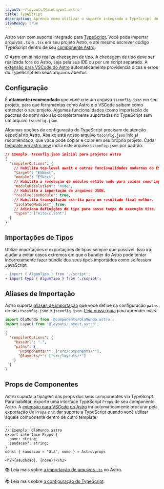 ```yaml
---
layout: ~/layouts/MainLayout.astro
title: TypeScript
description: Aprenda como utilizar o suporte integrado a TypeScript do Astro.
i18nReady: true
---
```


Astro vem com suporte integrado para [TypeScript](https://www.typescriptlang.org/). Você pode importar arquivos `.ts` e `.tsx` em seu projeto Astro, e até mesmo escrever código TypeScript dentro de seu [componente Astro](/pt-br/core-concepts/astro-components/#o-script-do-componente).

O Astro em si não realiza checagem de tipo. A checagem de tipo deve ser realizada fora do Astro, seja pela sua IDE ou por um script separado. A [extensão para VSCode do Astro](/pt-br/editor-setup/) automaticamente providencia dicas e erros do TypeScript em seus arquivos abertos.


## Configuração

É **altamente recomendado** que você crie um arquivo `tsconfig.json` em seu projeto, para que ferramentas como Astro e o VSCode saibam como entender o seu projeto. Algumas funcionalidades (como importação de pacotes do npm) não são completamente suportadas no TypeScript sem um arquivo `tsconfig.json`. 

Algumas opções de configuração do TypeScript precisam de atenção especial no Astro. Abaixo está nosso arquivo `tsconfig.json` inicial recomendado, que você pode copiar e colar em seu próprio projeto. Cada [template em astro.new](https://astro.new/) inclui este arquivo `tsconfig.json` por padrão.

```json
// Exemplo: tsconfig.json inicial para projetos Astro
{
  "compilerOptions": {
    // Habilita top-level await e outras funcionalidades modernas do ESM.
    "target": "ESNext",
    "module": "ESNext",
    // Habilita a resolução de módulos estilo node para coisas como importações de pacotes do npm.
    "moduleResolution": "node",
    // Habilita a importação de arquivos JSON.
    "resolveJsonModule": true,
    // Habilita transpilação estrita para um resultado final melhor.
    "isolatedModules": true,
    // Adiciona definições de tipo para nosso tempo de execução Vite.
    "types": ["vite/client"]
  }
}
```
## Importações de Tipos

Utilize importações e exportações de tipos sempre que possível. Isso irá ajudar a evitar casos extremos em que o bundler do Astro pode tentar incorretamente fazer bundle dos seus tipos importados como se fossem JavaScript.

```diff
- import { AlgumTipo } from './script';
+ import type { AlgumTipo } from './script';
```

## Aliases de Importação

Astro suporta [aliases de importação](/pt-br/guides/aliases/) que você define na configuração `paths` do seu `tsconfig.json` e `jsconfig.json`. [Leia nosso guia](/pt-br/guides/aliases/) para aprender mais.

```ts
import OlaMundo from '@components/OlaMundo.astro';
import Layout from '@layouts/Layout.astro';
```

```json
{
  "compilerOptions": {
    "baseUrl": ".",
    "paths": {
      "@components/*": ["src/components/*"],
      "@layouts/*": ["src/layouts/*"]
    }
  }
}
```

## Props de Componentes

Astro suporta a tipagem das props dos seus componentes via TypeScript. Para habilitar, exporte uma interface TypeScript `Props` de seu componente Astro. A [extensão para VSCode do Astro](/pt-br/editor-setup/) irá automaticamente procurar pela exportação de `Props` e te dar suporte a TypeScript quando você utilizar aquele componente dentro de outro template. 

```astro
---
// Exemplo: OlaMundo.astro
export interface Props {
  nome: string;
  saudacao?: string;
}
const { saudacao = 'Olá', nome } = Astro.props
---
<h2>{saudacao}, {nome}!</h2>
```


📚 Leia mais sobre [a importação de arquivos `.ts`](/pt-br/guides/imports/#typescript) no Astro.

📚 Leia mais sobre [a configuração do TypeScript](https://www.typescriptlang.org/tsconfig/).
